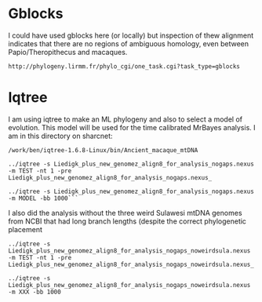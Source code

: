 # Gblocks

I could have used gblocks here (or locally) but inspection of thew alignment indicates that there are no regions of ambiguous homology, even between Papio/Theropithecus and macaques.
```
http://phylogeny.lirmm.fr/phylo_cgi/one_task.cgi?task_type=gblocks
```

# Iqtree
I am using iqtree to make an ML phylogeny and also to select a model of evolution. This model will be used for the time calibrated MrBayes analysis. I am in this directory on sharcnet:
```
/work/ben/iqtree-1.6.8-Linux/bin/Ancient_macaque_mtDNA
```

```
../iqtree -s Liedigk_plus_new_genomez_align8_for_analysis_nogaps.nexus -m TEST -nt 1 -pre Liedigk_plus_new_genomez_align8_for_analysis_nogaps.nexus_
```
```
../iqtree -s Liedigk_plus_new_genomez_align8_for_analysis_nogaps.nexus -m MODEL -bb 1000```
```

I also did the analysis without the three weird Sulawesi mtDNA genomes from NCBI that had long branch lengths (despite the correct phylogenetic placement

```
../iqtree -s Liedigk_plus_new_genomez_align8_for_analysis_nogaps_noweirdsula.nexus -m TEST -nt 1 -pre Liedigk_plus_new_genomez_align8_for_analysis_nogaps_noweirdsula.nexus_
```
```
../iqtree -s Liedigk_plus_new_genomez_align8_for_analysis_nogaps_noweirdsula.nexus -m XXX -bb 1000
```
